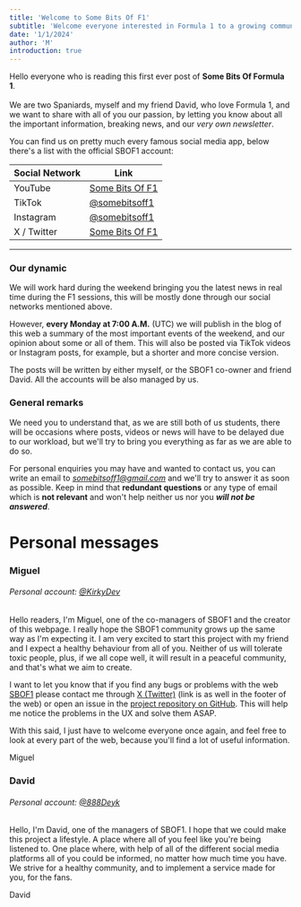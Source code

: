 ```yaml
---
title: 'Welcome to Some Bits Of F1'
subtitle: 'Welcome everyone interested in Formula 1 to a growing community who loves this sport.'
date: '1/1/2024'
author: 'M'
introduction: true
---
```


Hello everyone who is reading this first ever post of **Some Bits Of Formula 1**.
<br> <br>
We are two Spaniards, myself and my friend David, who love Formula 1, and we want to share with all of you our passion, by letting you know about all the important information, breaking news, and our _very own newsletter_.

You can find us on pretty much every famous social media app, below there's a list with the official SBOF1 account:

| Social Network | Link                                                                        |
| -------------- | --------------------------------------------------------------------------- |
| YouTube        | [Some Bits Of F1](https://www.youtube.com/channel/UCBNAHGQteU5wBFTOlrmc5NA) |
| TikTok         | [@somebitsoff1](https://www.tiktok.com/@somebitsoff1)                       |
| Instagram      | [@somebitsoff1](https://www.instagram.com/somebitsoff1/)                    |
| X / Twitter    | [Some Bits Of F1](https://twitter.com/SomeBitsOfF1)                         |

---

### Our dynamic

We will work hard during the weekend bringing you the latest news in real time during the F1 sessions, this will be mostly done through our social networks mentioned above.

However, **every Monday at 7:00 A.M.** (UTC) we will publish in the blog of this web a summary of the most important events of the weekend, and our opinion about some or all of them. This will also be posted via TikTok videos or Instagram posts, for example, but a shorter and more concise version.

The posts will be written by either myself, or the SBOF1 co-owner and friend David. All the accounts will be also managed by us.

### General remarks

We need you to understand that, as we are still both of us students, there will be occasions where posts, videos or news will have to be delayed due to our workload, but we'll try to bring you everything as far as we are able to do so.

For personal enquiries you may have and wanted to contact us, you can write an email to <u>*somebitsoff1@gmail.com*</u> and we'll try to answer it as soon as possible. Keep in mind that **redundant questions** or any type of email which is **not relevant** and won't help neither us nor you **_will not be answered_**.

# Personal messages

### Miguel

###### Personal account: [@KirkyDev](https://twitter.com/KirkyDev)

Hello readers, I'm Miguel, one of the co-managers of SBOF1 and the creator of this webpage. I really hope the SBOF1 community grows up the same way as I'm expecting it. I am very excited to start this project with my friend and I expect a healthy behaviour from all of you. Neither of us will tolerate toxic people, plus, if we all cope well, it will result in a peaceful community, and that's what we aim to create.

I want to let you know that if you find any bugs or problems with the web [SBOF1](https://f1statistics.vercel.app) please contact me through [X (Twitter)](https://twitter.com/Dev30Kirky) (link is as well in the footer of the web) or open an issue in the [project repository on GitHub](https://github.com/Roky3029/f1-statistics/).
This will help me notice the problems in the UX and solve them ASAP.

With this said, I just have to welcome everyone once again, and feel free to look at every part of the web, because you'll find a lot of useful information.

Miguel

### David

###### Personal account: [@888Deyk](https://twitter.com/888Deyk)

Hello, I'm David, one of the managers of SBOF1.
I hope that we could make this project a lifestyle. A place where all of you feel like you're being listened to. One place where, with help of all of the different social media platforms all of you could be informed, no matter how much time you have. We strive for a healthy community, and to implement a service made for you, for the fans.

David
